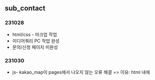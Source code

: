 ## sub_contact

### 231028

- html/css - 마크업 작업
- 미디어쿼리 PC 작업 완성
- 문의/신청 페이지 미완성

### 231030

- js- kakao_map이 pages에서 나오지 않는 오류 해결
  => 이유: html 내에 <script scr="">에 https 누락
- html - 문의/신청 페이지 마크업 작업

### 231031

- css - '프로젝트 문의하기' 부분 style 작업

### 231101

- css - '브로슈어 신청하기' 부분 style 작업
- css - 문의/신청 페이지에 공통으로 들어가는 개인정보동의 checkbox 커스텀 작업
- 문의/신청 페이지 미디어쿼리 PC 작업 1차

### 231102

- 미디어쿼리 PC 작업 2차
- js - header 메인 메뉴에 gsapPlugin_ScrollTrigger 적용해서 스크롤을 움직일 때 사라졌다가 다시 나타나는 효과 줌
- js - gsapPlugin_ScrollSmoder를 적용해서 스크롤을 움직일 때 각각의 콘텐츠들이 움직이는 효과를 주려고 했으나 실패

### 231103

- js - gsapPlugin_ScrollSmoder 적용 실패 해결
  => 이유: 애니메이션을 적용시킬 선택자명이 틀려서
- js 1차 - .addEventListener로 '프로젝트 문의하기'를 누르면 문의할 수 있는 toggle창을 구현했지만 닫았을 때 일부가 보이면서 실패
  => 이유: overflow 속성를 이용해야하는 방법이었지만 그 부분에 margin이 아닌 padding을 사용했기 때문
- css - '프로젝트 문의하기'부분의 toggle 완벽한 구현을 위해 기존 마크업 작업을 일부 수정
  => form 전체에 주었던 padding을 각각의 부분에 margin으로 수정
- js 2차 - css를 수정함으로써 toggle창 완성
- js - .addEventListener로 '브로슈어 신청하기'를 누르면 모달창을 띄우려 했지만 모달창이 눌렀을 때 나오는 것이 아니라 페이지를 들어갔는 때부터 이미 떠있는 형식으로 구현

### 231104

- js - '브로슈어 신청하기'를 누르면 모달창 띄우기 실패 해결
  => 이유: '복합 선택자'에 display: none;을 주고 .add와 .remove로 열고 닫으려니까 상황에 맞지 않는 형식으로 구현돼서 '복합 선택자'가 아닌 '기존 선택자'에 display: none;을 주고 js에서 .style.diplay로 여는 버튼에 block, 닫는 버튼에 none 속성을 주어서 해결
- js - '프로젝트 문의하기' toggle창 내에 프로젝트 유형을 누르면 선택된 유형의 테두리와 글자 색상이 바뀌도록 함
- css - 페이지 메인 제목 뒤에 gsapPlugin 중에 MotionPath를 적용 시킬 svg 이미지 넣고 위치와 크기를 조절하려는데 콘덴츠가 자꾸 사라졌지만 결국 해결
  => 이유: 부모요소에 있던 overflow 때문 그래서 margin 대신 padding으로 여백 조절
- js - map 좌표 이미지 변경을 시도 했지만 실패

### 231104

- html - 헤더 사이드 메뉴에 side_nav 페이지 연결
- css - 일부 수정
- js - map 좌표 이미지 변경을 시도 했지만 실패 해결
  => 이유: 좌표 이미지를 변경하려고 넣었던 이미지 url 주소가 틀렸기 때문
